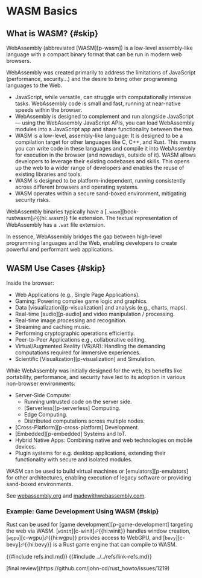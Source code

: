 # WASM Basics

## What is WASM? {#skip}

WebAssembly (abbreviated [WASM][p-wasm]) is a low-level assembly-like language with a compact binary format that can be run in modern web browsers.

WebAssembly was created primarily to address the limitations of JavaScript (performance, security...) and the desire to bring other programming languages to the Web.

- JavaScript, while versatile, can struggle with computationally intensive tasks. WebAssembly code is small and fast, running at near-native speeds within the browser.
- WebAssembly is designed to complement and run alongside JavaScript — using the WebAssembly JavaScript APIs, you can load WebAssembly modules into a JavaScript app and share functionality between the two.
- WASM is a low-level, assembly-like language: It is designed to be a compilation target for other languages like C, C++, and Rust. This means you can write code in these languages and compile it into WebAssembly for execution in the browser (and nowadays, outside of it). WASM allows developers to leverage their existing codebases and skills. This opens up the web to a wider range of developers and enables the reuse of existing libraries and tools.
- WASM is designed to be platform-independent, running consistently across different browsers and operating systems.
- WASM operates within a secure sand-boxed environment, mitigating security risks.

WebAssembly binaries typically have a [`.wasm`][book-rustwasm]⮳{{hi:.wasm}} file extension. The textual representation of WebAssembly has a `.wat` file extension.

In essence, WebAssembly bridges the gap between high-level programming languages and the Web, enabling developers to create powerful and performant web applications.

## WASM Use Cases {#skip}

Inside the browser:

- Web Applications (e.g., Single Page Applications).
- Gaming: Powering complex game logic and graphics.
- Data [visualization][p-visualization] and analysis (e.g., charts, maps).
- Real-time [audio][p-audio] and video manipulation / processing.
- Real-time image processing and recognition.
- Streaming and caching music.
- Performing cryptographic operations efficiently.
- Peer-to-Peer Applications e.g., collaborative editing.
- Virtual/Augmented Reality (VR/AR): Handling the demanding computations required for immersive experiences.
- Scientific [Visualization][p-visualization] and Simulation.

While WebAssembly was initially designed for the web, its benefits like portability, performance, and security have led to its adoption in various non-browser environments:

- Server-Side Compute:
  - Running untrusted code on the server side.
  - [Serverless][p-serverless] Computing.
  - Edge Computing.
  - Distributed computations across multiple nodes.
- [Cross-Platform][p-cross-platform] Development.
- [Embedded][p-embedded] Systems and IoT.
- Hybrid Native Apps: Combining native and web technologies on mobile devices.
- Plugin systems for e.g. desktop applications, extending their functionality with secure and isolated modules.

WASM can be used to build virtual machines or [emulators][p-emulators] for other architectures, enabling execution of legacy software or providing sand-boxed environments.

See [webassembly.org](https://webassembly.org) and [madewithwebassembly.com](https://madewithwebassembly.com/).

### Example: Game Development Using WASM {#skip}

Rust can be used for [game development][p-game-development] targeting the web via WASM. [`winit`][c-winit]⮳{{hi:winit}} handles window creation, [`wgpu`][c-wgpu]⮳{{hi:wgpu}} provides access to WebGPU, and [`bevy`][c-bevy]⮳{{hi:bevy}} is a Rust game engine that can compile to WASM.

{{#include refs.incl.md}}
{{#include ../../refs/link-refs.md}}

<div class="hidden">
[final review](https://github.com/john-cd/rust_howto/issues/1219)
</div>
